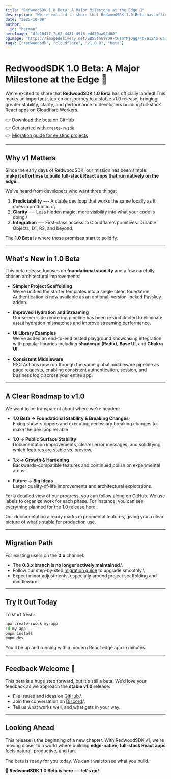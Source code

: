 ```yaml
---
title: "RedwoodSDK 1.0 Beta: A Major Milestone at the Edge 🚀"
description: "We're excited to share that RedwoodSDK 1.0 Beta has officially landed! This marks an important step on our journey to a stable v1.0 release."
date: "2025-10-08"
author:
  id: "herman"
heroImage: "dfe10477-7c62-4481-49f6-edd20aa03d00"
ogImage: "https://imagedelivery.net/EBSSfnGYYD9-tGTmYMjDgg/4b7a124b-6a74-4d9b-aade-b26871b30500/public"
tags: ["redwoodsdk", "cloudflare", "v1.0.0", "beta"]
---
```

# RedwoodSDK 1.0 Beta: A Major Milestone at the Edge 🚀

We're excited to share that **RedwoodSDK 1.0 Beta** has officially
landed! This marks an important step on our journey to a stable v1.0
release, bringing greater stability, clarity, and performance to
developers building full-stack React apps on Cloudflare Workers.

👉 [Download the beta on
GitHub](https://github.com/redwoodjs/sdk/releases/tag/v1.0.0-beta.9)\
👉 [Get started with
`create-rwsdk`](https://github.com/redwoodjs/create-rwsdk)\
👉 [Migration guide for existing
projects](https://docs.rwsdk.com/migrating)

------------------------------------------------------------------------

## Why v1 Matters

Since the early days of RedwoodSDK, our mission has been simple:\
**make it effortless to build full-stack React apps that run natively on
the edge.**

We've heard from developers who want three things:

1.  **Predictability** --- A stable dev loop that works the same locally
    as it does in production.\
2.  **Clarity** --- Less hidden magic, more visibility into what your
    code is doing.\
3.  **Integration** --- First-class access to Cloudflare's primitives:
    Durable Objects, D1, R2, and beyond.

The **1.0 Beta** is where those promises start to solidify.

------------------------------------------------------------------------

## What's New in 1.0 Beta

This beta release focuses on **foundational stability** and a few
carefully chosen architectural improvements:

-   **Simpler Project Scaffolding**\
    We've unified the starter templates into a single clean foundation.
    Authentication is now available as an optional, version-locked
    Passkey addon.

-   **Improved Hydration and Streaming**\
    Our server-side rendering pipeline has been re-architected to
    eliminate `useId` hydration mismatches and improve streaming
    performance.

-   **UI Library Examples**\
    We've added an end-to-end tested playground showcasing integration
    with popular libraries including **shadcn/ui (Radix)**, **Base UI**,
    and **Chakra UI**.

-   **Consistent Middleware**\
    RSC Actions now run through the same global middleware pipeline as
    page requests, enabling consistent authentication, session, and
    business logic across your entire app.

------------------------------------------------------------------------

## A Clear Roadmap to v1.0

We want to be transparent about where we're headed:

-   **1.0 Beta → Foundational Stability & Breaking Changes**\
    Fixing show-stoppers and executing necessary breaking changes to
    make the dev loop reliable.

-   **1.0 → Public Surface Stability**\
    Documentation improvements, clearer error messages, and solidifying
    which features are stable vs. preview.

-   **1.x → Growth & Hardening**\
    Backwards-compatible features and continued polish on experimental
    areas.

-   **Future → Big Ideas**\
    Larger quality-of-life improvements and architectural explorations.

For a detailed view of our progress, you can follow along on GitHub. We
use labels to organize work for each phase. For instance, you can see
everything planned for the 1.0 release
[here](https://github.com/redwoodjs/sdk/issues?q=is:issue%20state:open%20label:1.0).

Our documentation already marks experimental features, giving you a
clear picture of what's stable for production use.

------------------------------------------------------------------------

## Migration Path

For existing users on the **0.x** channel:

-   The **0.3.x branch is no longer actively maintained**.\
-   Follow our step-by-step [migration
    guide](https://docs.rwsdk.com/migrating) to upgrade smoothly.\
-   Expect minor adjustments, especially around project scaffolding and
    middleware.

------------------------------------------------------------------------

## Try It Out Today

To start fresh:

``` bash
npx create-rwsdk my-app
cd my-app
pnpm install
pnpm dev
```

You'll be up and running with a modern React edge app in minutes.

------------------------------------------------------------------------

## Feedback Welcome 🙌

This beta is a huge step forward, but it's still a beta. We'd love your
feedback as we approach the **stable v1.0** release:

-   File issues and ideas on
    [GitHub](https://github.com/redwoodjs/sdk).\
-   Join the conversation on [Discord](https://discord.gg/redwoodjs).\
-   Tell us what works well, and what gets in your way.

------------------------------------------------------------------------

## Looking Ahead

This release is the beginning of a new chapter. With RedwoodSDK v1,
we're moving closer to a world where building **edge-native, full-stack
React apps** feels natural, productive, and fun.

The beta is ready for you today. We can't wait to see what you build.

🚀 **RedwoodSDK 1.0 Beta is here --- let's go!**
